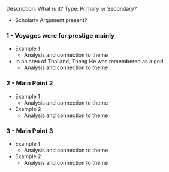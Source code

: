 Description: What is it?
Type: Primary or Secondary?
- Scholarly Argument present?
### 1 - Voyages were for prestige mainly
- Example 1
	- Analysis and connection to theme
- In an area of Thailand, Zheng He was remembered as a god
	- Analysis and connection to theme
### 2 - Main Point 2
- Example 1
	- Analysis and connection to theme
- Example 2
	- Analysis and connection to theme

### 3 - Main Point 3
- Example 1
	- Analysis and connection to theme
- Example 2
	- Analysis and connection to theme